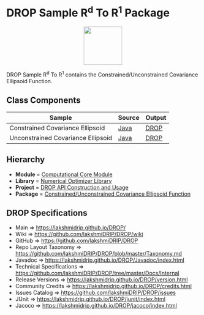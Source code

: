 # DROP Sample R<sup>d</sup> To R<sup>1</sup> Package

<p align="center"><img src="https://github.com/lakshmiDRIP/DROP/blob/master/DRIP_Logo.gif?raw=true" width="100"></p>

DROP Sample R<sup>d</sup> To R<sup>1</sup> contains the Constrained/Unconstrained Covariance Ellipsoid Function.


## Class Components

 |     Sample     | Source | Output |
 |----------------|--------|--------|
 | Constrained Covariance Ellipsoid | [Java](https://github.com/lakshmiDRIP/DROP/tree/master/src/main/java/org/drip/sample/rdtor1/ConstrainedCovarianceEllipsoid.java) | [DROP](https://github.com/lakshmiDRIP/DROP/blob/master/drop/org/drip/sample/rdtor1/ConstrainedCovarianceEllipsoid.drop) |
 | Unconstrained Covariance Ellipsoid | [Java](https://github.com/lakshmiDRIP/DROP/tree/master/src/main/java/org/drip/sample/rdtor1/UnconstrainedCovarianceEllipsoid.java) | [DROP](https://github.com/lakshmiDRIP/DROP/blob/master/drop/org/drip/sample/rdtor1/UnconstrainedCovarianceEllipsoid.drop) |


## Hierarchy

 <ul>
	<li><b>Module </b> = <a href = "https://github.com/lakshmiDRIP/DROP/tree/master/ComputationalCore.md">Computational Core Module</a></li>
	<li><b>Library</b> = <a href = "https://github.com/lakshmiDRIP/DROP/tree/master/NumericalOptimizerLibrary.md">Numerical Optimizer Library</a></li>
	<li><b>Project</b> = <a href = "https://github.com/lakshmiDRIP/DROP/tree/master/src/main/java/org/drip/sample/README.md">DROP API Construction and Usage</a></li>
	<li><b>Package</b> = <a href = "https://github.com/lakshmiDRIP/DROP/tree/master/src/main/java/org/drip/sample/rdtor1/README.md">Constrained/Unconstrained Covariance Ellipsoid Function</a></li>
 </ul>


## DROP Specifications

 * Main                     => https://lakshmidrip.github.io/DROP/
 * Wiki                     => https://github.com/lakshmiDRIP/DROP/wiki
 * GitHub                   => https://github.com/lakshmiDRIP/DROP
 * Repo Layout Taxonomy     => https://github.com/lakshmiDRIP/DROP/blob/master/Taxonomy.md
 * Javadoc                  => https://lakshmidrip.github.io/DROP/Javadoc/index.html
 * Technical Specifications => https://github.com/lakshmiDRIP/DROP/tree/master/Docs/Internal
 * Release Versions         => https://lakshmidrip.github.io/DROP/version.html
 * Community Credits        => https://lakshmidrip.github.io/DROP/credits.html
 * Issues Catalog           => https://github.com/lakshmiDRIP/DROP/issues
 * JUnit                    => https://lakshmidrip.github.io/DROP/junit/index.html
 * Jacoco                   => https://lakshmidrip.github.io/DROP/jacoco/index.html
